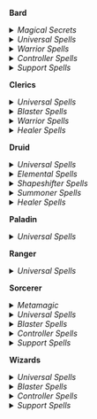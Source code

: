 
**Bard**
<details>
<summary> <i>Magical Secrets</i></summary>

- Universal: Fireball, Contingency, Wish
- Warrior: Shield, Misty Step, Haste, Conjure Minor Elementals
- Supporter: Bless, Aura of Vitality, Fly, Revivify, Heal
- Controllers: Counterspell, Banishment, Wall of Force
</details>
<details>
<summary> <i>Universal Spells</i></summary>

1. Disguise Self, Speak With Animals
2. N/A
3. Major Image
4. Dimension Door
5. N/A
6. N/A
7. Teleport
8. Glibness
9. N/A
</details>
<details>
<summary> <i>Warrior Spells</i></summary>

1. Color Spray, Command
2. Cloud of Daggers, Invisibility
3. Fear
4. Fount of Moonlight
5. Animate Objects, Yolande's Regal Presence
6. Heroes' Feast
7. Morenkainen's Sword
8. Power Word Stun
9. Foresight
</details>
<details>
<summary> <i>Controller Spells</i></summary>

1. Dissonant Whispers, Hideous Laughter, Sleep
2. Heat Metal, Enlarge/Reduce, Suggestion
3. Hypnotic Pattern, Slow
4. Phantasmal Killer
5. Dominate Person, Synaptic Static
6. Eyebite, Mass Suggestion
7. Prismatic Spray
8. Dominate Monster
9. Prismatic Wall
</details>
<details>
<summary> <i>Support Spells</i></summary>

1. Faerie Fire, Healing Word
2. Aid, Enhance Ability, Lesser Restoration
3. Dispel Magic
4. Greater Invisibility, Polymorph
5. Greater Restoration, Raise Dead
6. Heroes' Feast
7. Power Word Fortify, Resurrection
8. Mind Blank
9. True Polymorph
</details>

**Clerics**
<details>
<summary> <i>Universal Spells</i></summary>

1. Bless, Healing Word
2. Aid, Enhance Ability, Lesser Restoration
3. Dispel Magic, Revivify
4. Banishment, Death Ward
5. Circle of Power, Raise Dead, Greater Restoration
6. Heal, Heroes Feast
7. Conjure Celestial, Resurrection
8. Holy Aura, Antimagic Field
9. Gate, Mass Heal, Power Word Heal
</details>
<details>
<summary> <i>Blaster Spells</i></summary>

1. Guiding Bolt
2. Spiritual Weapon
3. Spirit Guardians
4. N/A
5. Flame Strike
6. Sunbeam
7. Fire Storm
8. N/A
9. N/A
</details>
<details>
<summary> <i>Warrior Spells</i></summary>

1. Inflict Wounds
2. Spiritual Weapon
3. Spirit Guardians
4. N/A
5. Summon Celestial
6. Blade Barrier
7. Divine Word
8. N/A
9. N/A
</details>
<details>
<summary> <i>Healer Spells</i></summary>

1. Cure Wounds
2. Prayer of Healing
3. Aura of Vitality
4. N/A
5. Mass Cure Wounds
6. N/A
7. Power Word Fortify
8. N/A
9. N/A
</details>

**Druid**
<details>
<summary> <i>Universal Spells</i></summary>

1. Entangle, Faerie Fire
2. Barkskin, Pass without Trace
3. N/A
4. N/A
5. N/A
6. N/A
7. Reverse Gravity
8. Control Weather, Earthquake, Incendiary Cloud, Sunburst, Tsunami
9. Foresight, Shapechange, True Ressurection
</details>
<details>
<summary> <i>Elemental Spells</i></summary>

1. Ice Knife, Thunderwave
2. Flaming Sphere, Heat Metal, Spike Growth
3. Call Lightning, Sleet Storm
4. Control Water, Ice Storm, Wall of Fire
5. Cone of Cold, Contagion
6. Sunbeam
7. Fire Storm
8. N/A
9. N/A
</details>
<details>
<summary> <i>Shapeshifter Spells</i></summary>

1. N/A
2. Moonbeam
3. Conjure Animals
4. Conjure Woodland Beings, Conjure Minor Elementals, Fount of Moonlight
5. Insect Plague
6. Wall of Thorns
7. N/A
8. N/A
9. N/A
</details>
<details>
<summary> <i>Summoner Spells</i></summary>

1. N/A
2. Summon Beast
3. Summon Fey
4. Giant Insect, Summon Elemental
5. Conjure Elemental
6. Conjure Fey
7. N/A
8. N/A
9. N/A
</details>
<details>
<summary> <i>Healer Spells</i></summary>

1. Goodberry, Healing Word
2. Aid, Enhance Ability, Lesser Restoration
3. Aura of Vitality, Dispel Magic
4. Polymorph
5. Greater Restoration, Reincarnate
6. Heal, Heroes' Feast
7. Regenerate
8. N/A
9. N/A
</details>

**Paladin**
<details>
<summary> <i>Universal Spells</i></summary>

1. Bless, Divine Favor, Thunderous Smite
2. Aid, Lesser Restoration, Magic Weapon, Zone of Truth
3. Aura of Vitality, Blinding Smite, Crusader's Mantel, Dispel Magic, Revivify
4. Banishment, Staggering Smite
5. Banishing Smite, Circle of Power, Destruction Wave, Summon Celestial
</details>

**Ranger**
<details>
<summary> <i>Universal Spells</i></summary>

1. Entangle/Ensnaring Strike, Hail of Thorns, Goodberry, Speak with Animals
2. Aid, Enhance Ability, Pass without Trace, Spike Growth, Summon Beast
3. Conjure Animals, Conjure Barrage, Revivify, Summon Fey
4. Conjure Woodland Beings, Summon Elemental
5. Conjure Volley, Steel Wind Strike, Swift Quiver
</details>

**Sorcerer**
<details>
<summary> <i>Metamagic</i></summary>

- Blaster: Empower, Careful, Transmuted
- Supporter: Subtle, Extended, Quicken
- Controllers: Heighten, Quicken, Twinned
</details>
<details>
<summary> <i>Universal Spells</i></summary>

1. Mage Armor, Shield, Magic Missile
2. Invisibility, Misty Step, Suggestion
3. Counterspell
4. Dimension Door
5. Animate Objects, Bigby's Hand, Telekinesis
6. N/A
7. Teleport
8. N/A
9. N/A
</details>
<details>
<summary> <i>Blaster Spells</i></summary>

1. Chromatic Orb, Ice Knife, Witch Bolt
2. Dragon's Breath, Scorching Ray
3. Fireball
4. Ice Storm, Wall of Fire
5. Cloudkill, Cone of Cold
6. Chain, Lightning, Disintegrate, Sunbeam
7. Prismatic Spray
8. Incendiary Cloud
9. Meteor Swarm
</details>
<details>
<summary> <i>Controller Spells</i></summary>

1. Color Spray, Sleep
2. Hold Person, Web
3. Hypnotic Pattern, Slow
4. Banishment
5. Hold Monster, Synaptic Static
6. Eyebite, Mass Suggestion
7. Reverse Gravity
8. Dominate Monster, Power Word Stun
9. Time Stop
</details>
<details>
<summary> <i>Support Spells</i></summary>

1. Fog, Cloud, Grease
2. Enlarge/Reduce, Enhance Ability
3. Haste, Fly
4. Greater Invisibility, Polymorph
5. Seeming, Teleportation Circle
6. Glove of Invulnerability, True Seeing
7. Plane Shift
8. Demiplane
9. Time Stop
</details>

**Wizards**
<details>
<summary> <i>Universal Spells</i></summary>

1. Mage Armor, Shield, Find Familiar, Magic Missile
2. Invisibility, Misty Step
3. Counterspell Summon Fey
4. Dimension Door
5. Animate Objects, Telekinesis, Telepathic Bond
6. Contingency, Tasha's Bubbling Cauldron
7. Teleport, Plane Shift
8. Clone, Mind Blank
9. Wish, Foresight
</details>
<details>
<summary> <i>Blaster Spells</i></summary>

1. Chromatic Orb, Ice Knife, Witch Bolt
2. Dragon's Breath, Flaming Sphere, Scorching Ray
3. Fireball
4. Ice Storm, Wall of Fire
5. Cloudkill, Cone of Cold
6. Chain, Lightning, Disintegrate, Sunbeam
7. Prismatic Spray
8. Incendiary Cloud
9. Meteor Swarm
</details>
<details>
<summary> <i>Controller Spells</i></summary>

1. Tasha's Hideous Laughter, Sleep
2. Web
3. Hypnotic Pattern, Slow
4. Banishment, Evard's Black Tentatcles
5. Synaptic Static, Wall of Force
6. Eyebite, Mass Suggestion
7. Reverse Gravity
8. Maze
9. Prismatic Wall
</details>
<details>
<summary> <i>Support Spells</i></summary>

1. Fog, Cloud, Grease
2. Enlarge/Reduce, Enhance Ability
3. Haste, Fly
4. Greater Invisibility, Polymorph
5. Circle of Power, Seeming
6. Glove of Invulnerability, True Seeing
7. Mordenkainen's Mansion
8. Antimagic Field
9. True Polymorph
</details>
